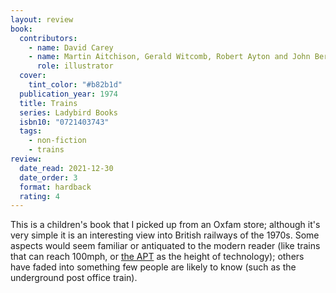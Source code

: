 ```yaml
---
layout: review
book:
  contributors:
    - name: David Carey
    - name: Martin Aitchison, Gerald Witcomb, Robert Ayton and John Berry
      role: illustrator
  cover:
    tint_color: "#b82b1d"
  publication_year: 1974
  title: Trains
  series: Ladybird Books
  isbn10: "0721403743"
  tags:
    - non-fiction
    - trains
review:
  date_read: 2021-12-30
  date_order: 3
  format: hardback
  rating: 4
---
```


This is a children's book that I picked up from an Oxfam store; although it's very simple it is an interesting view into British railways of the 1970s.
Some aspects would seem familiar or antiquated to the modern reader (like trains that can reach 100mph, or [the APT][apt] as the height of technology); others have faded into something few people are likely to know (such as the underground post office train).

[apt]: https://en.wikipedia.org/wiki/Advanced_Passenger_Train

